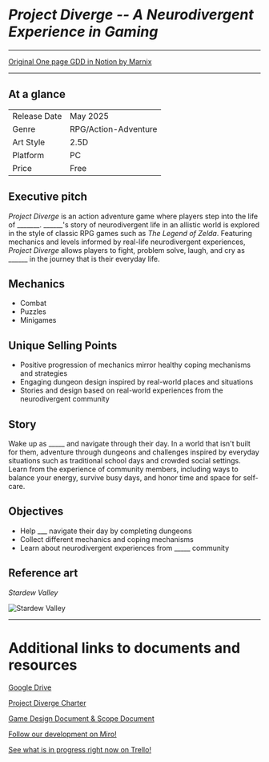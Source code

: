 # *Project Diverge -- A Neurodivergent Experience in Gaming*

---

[Original One page GDD in Notion by Marnix](https://marnixwyns.notion.site/One-page-GDD-495ce2b9cd8f4d62b0d5e416dd33f1f2)

---

## At a glance

|  |  |
| ------------- | ------------- |
| Release Date | May 2025 |
| Genre | RPG/Action-Adventure |
| Art Style | 2.5D |
| Platform | PC |
| Price | Free |

## Executive pitch

*Project Diverge* is an action adventure game where players step into the life of _______. ______'s story of neurodivergent life in an allistic world is explored in the style of classic RPG games such as *The Legend of Zelda*. Featuring mechanics and levels informed by real-life neurodivergent experiences, *Project Diverge* allows players to fight, problem solve, laugh, and cry as ______ in the journey that is their everyday life.

## Mechanics

- Combat
- Puzzles
- Minigames

## Unique Selling Points

- Positive progression of mechanics mirror healthy coping mechanisms and strategies
- Engaging dungeon design inspired by real-world places and situations
- Stories and design based on real-world experiences from the neurodivergent community

## Story

Wake up as _____ and navigate through their day. In a world that isn't built for them, adventure through dungeons and challenges inspired by everyday situations such as traditional school days and crowded social settings. Learn from the experience of community members, including ways to balance your energy, survive busy days, and honor time and space for self-care. 

## Objectives

- Help ___ navigate their day by completing dungeons
- Collect different mechanics and coping mechanisms
- Learn about neurodivergent experiences from _____ community

## Reference art
*Stardew Valley*

![Stardew Valley](https://media.wired.com/photos/65de6b587f1f5ec3f36a117e/191:100/w_1280,c_limit/Stardew-Valley-Update-Announcement-Gear-Multiplayer_Screenshot2.jpg)

---

# Additional links to documents and resources
[Google Drive](https://drive.google.com/drive/folders/1u6y9qC0jRplMP7nWjS4rD_QeiFhS8QjN?usp=drive_link)

[Project Diverge Charter](https://upedu-my.sharepoint.com/:w:/g/personal/arcangel25_up_edu/EQK8oChk_VZAvYkaynXwq24BFKp0HozL88BJpmMgeKO5mA?e=bSQe0Y)

[Game Design Document & Scope Document](https://upedu-my.sharepoint.com/:w:/g/personal/arcangel25_up_edu/ET_RwSuyRXtMr4CkyQnHkXIBai8A0xVu-loIWUwPx-Fl1Q?e=jw2g41)

[Follow our development on Miro!](https://miro.com/app/board/uXjVKjSALNs=/)

[See what is in progress right now on Trello!](https://trello.com/invite/b/66d4a6ca39e640fe1c7f6c5e/ATTIf1882a0775bf8acf424c84aa974d5da81A5455BD/milestones)


